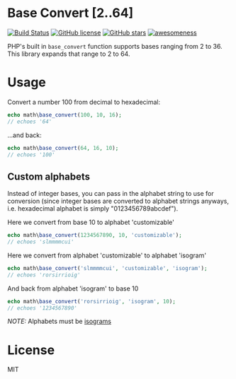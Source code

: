 # Base Convert [2..64]
[![Build Status](https://travis-ci.org/ArtBIT/base_convert.svg?branch=master)](https://travis-ci.org/ArtBIT/base_convert) [![GitHub license](https://img.shields.io/github/license/ArtBIT/base_convert.svg)](https://github.com/ArtBIT/base_convert) [![GitHub stars](https://img.shields.io/github/stars/ArtBIT/base_convert.svg)](https://github.com/ArtBIT/base_convert)  [![awesomeness](https://img.shields.io/badge/awesomeness-maximum-red.svg)](https://github.com/ArtBIT/base_convert)

PHP's built in `base_convert` function supports bases ranging from 2 to 36. This library expands that range to 2 to 64.

# Usage
Convert a number 100 from decimal to hexadecimal:
```php
echo math\base_convert(100, 10, 16); 
// echoes '64'
```
...and back:
```php
echo math\base_convert(64, 16, 10); 
// echoes '100'
```

## Custom alphabets
Instead of integer bases, you can pass in the alphabet string to use for conversion (since integer bases are converted to alphabet strings anyways, i.e. hexadecimal alphabet is simply "0123456789abcdef").

Here we convert from base 10 to alphabet 'customizable'
```php
echo math\base_convert(1234567890, 10, 'customizable');
// echoes 'slmmmmcui'
```

Here we convert from alphabet 'customizable' to alphabet 'isogram'
```php
echo math\base_convert('slmmmmcui', 'customizable', 'isogram');
// echoes 'rorsirrioig'
```

And back from alphabet 'isogram' to base 10
```php
echo math\base_convert('rorsirrioig', 'isogram', 10);
// echoes '1234567890'
```
*NOTE:* Alphabets must be [isograms](https://en.wikipedia.org/wiki/Isogram)

# License

MIT
